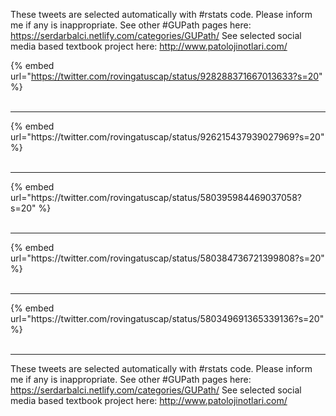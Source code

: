 

These tweets are selected automatically with #rstats code. Please inform me if any is inappropriate.
See other #GUPath pages here: https://serdarbalci.netlify.com/categories/GUPath/ 
See selected social media based textbook project here: http://www.patolojinotlari.com/

{% embed url="https://twitter.com/rovingatuscap/status/928288371667013633?s=20" %}<br>
<br>
<hr>
{% embed url="https://twitter.com/rovingatuscap/status/926215437939027969?s=20" %}<br>
<br>
<hr>
{% embed url="https://twitter.com/rovingatuscap/status/580395984469037058?s=20" %}<br>
<br>
<hr>
{% embed url="https://twitter.com/rovingatuscap/status/580384736721399808?s=20" %}<br>
<br>
<hr>
{% embed url="https://twitter.com/rovingatuscap/status/580349691365339136?s=20" %}<br>
<br>
<hr>


These tweets are selected automatically with #rstats code. Please inform me if any is inappropriate.
See other #GUPath pages here: https://serdarbalci.netlify.com/categories/GUPath/ 
See selected social media based textbook project here: http://www.patolojinotlari.com/
